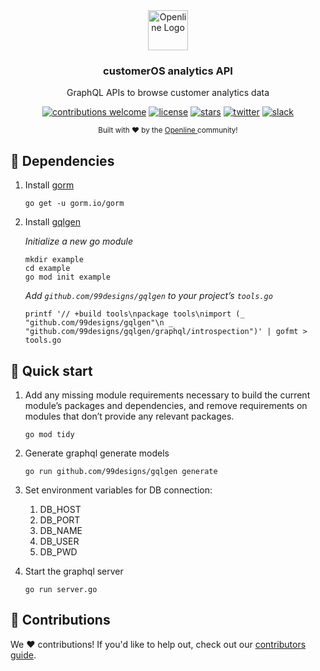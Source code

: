<div align="center">
  <a href="https://openline.ai">
    <img
      src="https://www.openline.ai/TeamHero.svg"
      alt="Openline Logo"
      height="64"
    />
  </a>
  <br />
  <p>
    <h3>
      <b>
        customerOS analytics API
      </b>
    </h3>
  </p>
  <p>
    GraphQL APIs to browse customer analytics data
  </p>
  <p>

[![contributions welcome](https://img.shields.io/badge/contributions-welcome-brightgreen?logo=github)][customerOS-repo] 
[![license](https://img.shields.io/badge/license-Apache%202-blue)][apache2] 
[![stars](https://img.shields.io/github/stars/openline-ai/openline-customer-os?style=social)][customerOS-repo] 
[![twitter](https://img.shields.io/twitter/follow/openlineAI?style=social)][twitter] 
[![slack](https://img.shields.io/badge/slack-community-blueviolet.svg?logo=slack)][slack]

  </p>
  <p>
    <sub>
      Built with ❤︎ by the
      <a href="https://openline.ai">
        Openline
      </a>
      community!
    </sub>
  </p>
</div>


## 🤝 Dependencies

1.  Install [gorm][gorm]

    ```
    go get -u gorm.io/gorm
    ```
      
2. Install [gqlgen][gqlgen]
   
   *Initialize a new go module*

   ```
   mkdir example
   cd example
   go mod init example
   ```
   
   *Add `github.com/99designs/gqlgen` to your project’s `tools.go`*
   
   ```
   printf '// +build tools\npackage tools\nimport (_ "github.com/99designs/gqlgen"\n _ "github.com/99designs/gqlgen/graphql/introspection")' | gofmt > tools.go
   ```

## 🚀 Quick start


1. Add any missing module requirements necessary to build the current module’s packages and dependencies, and remove requirements on modules that don’t provide any relevant packages.

       go mod tidy

2. Generate graphql generate models

       go run github.com/99designs/gqlgen generate

3. Set environment variables for DB connection:
   1. DB_HOST
   2. DB_PORT
   3. DB_NAME
   4. DB_USER
   5. DB_PWD


4. Start the graphql server

       go run server.go
       
## 💪 Contributions

We ❤️ contributions!  If you'd like to help out, check out our [contributors guide][contributions].
       
[apache2]: https://www.apache.org/licenses/LICENSE-2.0
[contributions]: https://github.com/openline-ai/community/blob/main/README.md
[customerOS-repo]: https://github.com/openline-ai/openline-customer-os/
[gorm]: https://github.com/go-gorm/gorm
[gqlgen]: https://github.com/99designs/gqlgen
[slack]: https://join.slack.com/t/openline-ai/shared_invite/zt-1i6umaw6c-aaap4VwvGHeoJ1zz~ngCKQ
[twitter]: https://twitter.com/OpenlineAI
